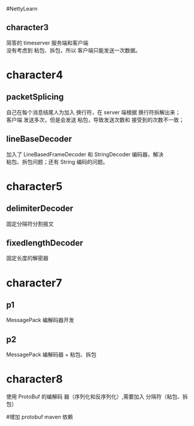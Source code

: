 #NettyLearn
## character3
简答的 timeserver 服务端和客户端  
没有考虑到 粘包、拆包，所以 客户端只能发送一次数据。  

# character4
## packetSplicing
自己在每个消息结尾人为加入 换行符，在 server 端根据 换行符拆解出来；  
客户端 发送多次，但是会发送 粘包，导致发送次数和 接受到的次数不一致；
## lineBaseDecoder
加入了 LineBasedFrameDecoder 和 StringDecoder 编码器，解决  
粘包、拆包问题；还有 String 编码的问题。  
# character5
## delimiterDecoder
固定分隔符分割报文
## fixedlengthDecoder
固定长度的解密器
# character7
## p1
MessagePack 编解码器开发
## p2
MessagePack 编解码器 + 粘包、拆包
# character8
使用 ProtoBuf 的编解码 器（序列化和反序列化）,需要加入 分隔符（粘包、拆包）


#增加 protobuf maven 依赖